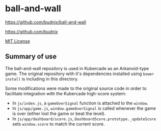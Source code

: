 # ball-and-wall

https://github.com/budnix/ball-and-wall

https://github.com/budnix

[MIT License](http://opensource.org/licenses/MIT)

## Summary of use

The ball-and-wall repository is used in Kubercade as an Arkanoid-type game. The original repository with it's dependencies installed using `bower install` is including in this directory.

Some modifications were made to the original source code in order to facilitate integration with the Kubercade high-score system:

* In `js/index.js`, a `gameOverSignal` function is attached to the `window`.
* In `js/app/game.js`, `window.gameOverSignal` is called whenever the game is over (either lost the game or beat the level).
* In `js/app/dashboard/score.js`, `DashboardScore.prototype._updateScore` sets `window.score` to match the current score. 